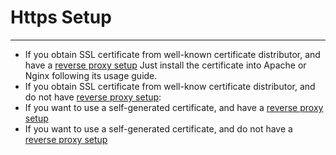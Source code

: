 # Https Setup
----------

* If you obtain SSL certificate from well-known certificate distributor, and have a [reverse proxy setup](reverse-proxy-setup.md)
Just install the certificate into Apache or Nginx following its usage guide.
* If you obtain SSL certificate from well-know certificate distributor, and do not have [reverse proxy setup](reverse-proxy-setup.md):
* If you want to use a self-generated certificate, and have a [reverse proxy setup](reverse-proxy-setup.md)
* If you want to use a self-generated certificate, and do not have a [reverse proxy setup](reverse-proxy-setup.md)